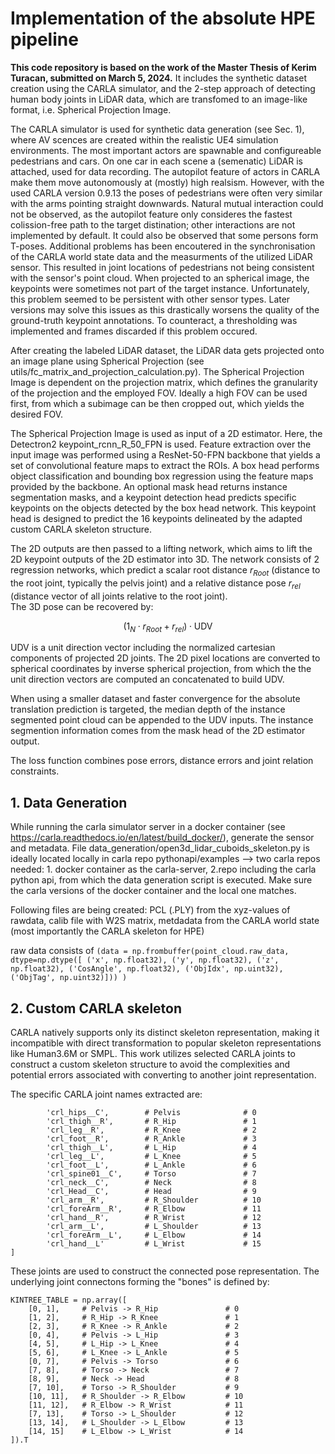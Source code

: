 # Implementation of the absolute HPE pipeline

**This code repository is based on the work of the Master Thesis of Kerim Turacan, submitted on March 5, 2024.**
It includes the synthetic dataset creation using the CARLA simulator, and the 2-step approach of detecting human body joints in LiDAR data, which are transfomed to an image-like format, i.e. Spherical Projection Image. 

The CARLA simulator is used for synthetic data generation (see Sec. 1), where AV scences are created within the realistic UE4 simulation environments.
The most important actors are spawnable and configureable pedestrians and cars. On one car in each scene a (semenatic) LiDAR is attached, used for data recording.
The autopilot feature of actors in CARLA make them move autonomously at (mostly) high realsism.
However, with the used CARLA version 0.9.13 the poses of pedestrians were often very similar with the arms pointing straight downwards. Natural mutual interaction could not be observed, as the autopilot feature only consideres the fastest colission-free path to the target distination; other interactions are not implemented by default.
It could also be observed that some persons form T-poses.
Additional problems has been encoutered in the synchronisation of the CARLA world state data and the measurments of the utilized LiDAR sensor. This resulted in joint locations of pedestrians not being consistent with the sensor's point cloud. When projected to an spherical image, the keypoints were sometimes not part of the target instance. Unfortunately, this problem seemed to be persistent with other sensor types. Later versions may solve this issues as this drastically worsens the quality of the ground-truth keypoint annotations. To counteract, a thresholding was implemented and frames discarded if this problem occured.

After creating the labeled LiDAR dataset, the LiDAR data gets projected onto an image plane using Spherical Projection (see utils/fc_matrix_and_projection_calculation.py). The Spherical Projection Image is dependent on the projection matrix, which defines the granularity of the projection and the employed FOV. Ideally a high FOV can be used first, from which a subimage can be then cropped out, which yields the desired FOV. 

The Spherical Projection Image is used as input of a 2D estimator. Here, the Detectron2 keypoint_rcnn_R_50_FPN is used.
Feature extraction over the input image was performed using a ResNet-50-FPN backbone that yields a set of convolutional feature maps to extract the ROIs. A box head performs object classification and bounding box regression using the feature maps provided by the backbone. An optional mask head returns instance segmentation masks, and a keypoint detection head predicts specific keypoints on the objects detected by the box head network. This keypoint head is designed to predict the 16 keypoints delineated by the adapted custom CARLA skeleton structure.

The 2D outputs are then passed to a lifting network, which aims to lift the 2D keypoint outputs of the 2D estimator into 3D. The network consists of 2 regression networks, which predict a scalar root distance $r_{Root}$ (distance to the root joint, typically the pelvis joint) and a relative distance pose $r_{rel}$ (distance vector of all joints relative to the root joint). \
The 3D pose can be recovered by:
```math
 (1_N \cdot r_{Root} + r_{rel}) \cdot \text{UDV}
 ```
UDV is a unit direction vector including the normalized cartesian components of projected 2D joints. The 2D pixel locations are converted to spherical coordinates by inverse spherical projection, from which the the unit direction vectors are computed an concatenated to build UDV.

When using a smaller dataset and faster convergence for the absolute translation prediction is targeted, the median depth of the instance segmented point cloud can be appended to the UDV inputs. The instance segmention information comes from the mask head of the 2D estimator output.

The loss function combines pose errors, distance errors and joint relation constraints.

## 1. Data Generation
        
While running the carla simulator server in a docker container (see https://carla.readthedocs.io/en/latest/build_docker/), generate the sensor and metadata. File data_generation/open3d_lidar_cuboids_skeleton.py is ideally located locally in carla repo pythonapi/examples --> two carla repos needed: 1. docker container as the carla-server, 2.repo including the carla python api, from which the data generation script is executed. Make sure the carla versions of the docker container and the local one matches.

Following files are being created:
PCL (.PLY) from the xyz-values of rawdata, calib file with W2S matrix, metdadata from the CARLA world state (most importantly the CARLA skeleton for HPE)

raw data consists of ```(data = np.frombuffer(point_cloud.raw_data, dtype=np.dtype([
        ('x', np.float32), ('y', np.float32), ('z', np.float32),
        ('CosAngle', np.float32), ('ObjIdx', np.uint32), ('ObjTag', np.uint32)])) )```

## 2. Custom CARLA skeleton
CARLA natively supports only its distinct skeleton representation, making it incompatible with direct transformation to popular skeleton representations like Human3.6M or SMPL. This work utilizes selected CARLA joints to construct a custom skeleton structure to avoid the complexities and potential errors associated with converting to another joint representation.

The specific CARLA joint names extracted are:
```BONE_KEYS = [
        'crl_hips__C',        # Pelvis              # 0
        'crl_thigh__R',       # R_Hip               # 1
        'crl_leg__R',         # R_Knee              # 2
        'crl_foot__R',        # R_Ankle             # 3
        'crl_thigh__L',       # L_Hip               # 4
        'crl_leg__L',         # L_Knee              # 5
        'crl_foot__L',        # L_Ankle             # 6
        'crl_spine01__C',     # Torso               # 7
        'crl_neck__C',        # Neck                # 8
        'crl_Head__C',        # Head                # 9
        'crl_arm__R',         # R_Shoulder          # 10
        'crl_foreArm__R',     # R_Elbow             # 11
        'crl_hand__R',        # R_Wrist             # 12
        'crl_arm__L',         # L_Shoulder          # 13
        'crl_foreArm__L',     # L_Elbow             # 14
        'crl_hand__L'         # L_Wrist             # 15
]
```

These joints are used to construct the connected pose representation. The underlying joint connectons forming the "bones" is defined by:
```
KINTREE_TABLE = np.array([ 
    [0, 1],     # Pelvis -> R_Hip               # 0
    [1, 2],     # R_Hip -> R_Knee               # 1
    [2, 3],     # R_Knee -> R_Ankle             # 2
    [0, 4],     # Pelvis -> L_Hip               # 3
    [4, 5],     # L_Hip -> L_Knee               # 4
    [5, 6],     # L_Knee -> L_Ankle             # 5
    [0, 7],     # Pelvis -> Torso               # 6
    [7, 8],     # Torso -> Neck                 # 7
    [8, 9],     # Neck -> Head                  # 8
    [7, 10],    # Torso -> R_Shoulder           # 9       
    [10, 11],   # R_Shoulder -> R_Elbow         # 10
    [11, 12],   # R_Elbow -> R_Wrist            # 11
    [7, 13],    # Torso -> L_Shoulder           # 12
    [13, 14],   # L_Shoulder -> L_Elbow         # 13
    [14, 15]    # L_Elbow -> L_Wrist            # 14
]).T
```